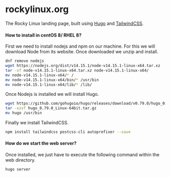 # rockylinux.org

The Rocky Linux landing page, built using [Hugo](https://gohugo.io) and [TailwindCSS](https://tailwindcss.com).

#### How to install in centOS 8/ RHEL 8?
First we need to install nodejs and npm on our machine. For this we will download Node from its website. Once downloaded we unzip and install.

```bash
dnf remove nodejs
wget https://nodejs.org/dist/v14.15.1/node-v14.15.1-linux-x64.tar.xz
tar -xf node-v14.15.1-linux-x64.tar.xz node-v14.15.1-linux-x64/
mv node-v14.15.1-linux-x64/* /
mv node-v14.15.1-linux-x64/bin/* /usr/bin
mv node-v14.15.1-linux-x64/lib/* /lib/
```
Once Nodejs is installed we will install Hugo.
```bash
wget https://github.com/gohugoio/hugo/releases/download/v0.79.0/hugo_0.79.0_Linux-64bit.tar.gz
tar -xzvf hugo_0.79.0_Linux-64bit.tar.gz 
mv hugo /usr/bin 
```
Finally we install TailwindCSS.
```bash
npm install tailwindcss postcss-cli autoprefixer --save
```

#### How do we start the web server?
Once installed, we just have to execute the following command within the web directory.

```bash
hugo server
```
